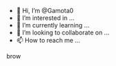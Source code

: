 - 👋 Hi, I’m @Gamota0
- 👀 I’m interested in ...
- 🌱 I’m currently learning ...
- 💞️ I’m looking to collaborate on ...
- 📫 How to reach me ...

<!---
Gamota0/Gamota0 is a ✨ special ✨ repository because its `README.md` (this file) appears on your GitHub profile.
You can click the Preview link to take a look at your changes.
--->brow
